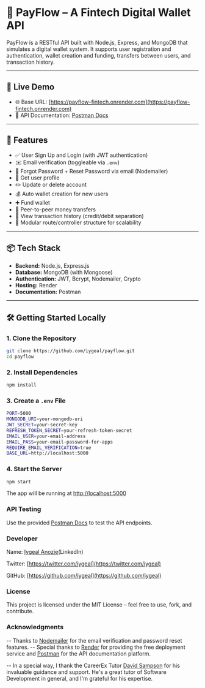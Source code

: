 # 💸 PayFlow – A Fintech Digital Wallet API

PayFlow is a RESTful API built with Node.js, Express, and MongoDB that simulates a digital wallet system. It supports user registration and authentication, wallet creation and funding, transfers between users, and transaction history.

---

## 🚀 Live Demo

- 🌐 Base URL: [https://payflow-fintech.onrender.com](https://payflow-fintech.onrender.com)
- 📄 API Documentation: [Postman Docs](https://documenter.getpostman.com/view/36820009/2sB2qgeJiF)

---

## 🧰 Features

- ✅ User Sign Up and Login (with JWT authentication)
- ✉️ Email verification (toggleable via `.env`)
- 🔐 Forgot Password + Reset Password via email (Nodemailer)
- 👤 Get user profile
- ✏️ Update or delete account
- 💰 Auto wallet creation for new users
- ➕ Fund wallet
- 🔄 Peer-to-peer money transfers
- 📜 View transaction history (credit/debit separation)
- 📂 Modular route/controller structure for scalability

---

## 📦 Tech Stack

- **Backend:** Node.js, Express.js
- **Database:** MongoDB (with Mongoose)
- **Authentication:** JWT, Bcrypt, Nodemailer, Crypto
- **Hosting:** Render
- **Documentation:** Postman

---

## 🛠️ Getting Started Locally

### 1. Clone the Repository

```bash
git clone https://github.com/iygeal/payflow.git
cd payflow
```

### 2. Install Dependencies

```bash
npm install
```

### 3. Create a `.env` File

```bash
PORT=5000
MONGODB_URI=your-mongodb-uri
JWT_SECRET=your-secret-key
REFRESH_TOKEN_SECRET=your-refresh-token-secret
EMAIL_USER=your-email-address
EMAIL_PASS=your-email-password-for-apps
REQUIRE_EMAIL_VERIFICATION=true
BASE_URL=http://localhost:5000
```

### 4. Start the Server

```bash
npm start
```
The app will be running at [http://localhost:5000](http://localhost:5000)

### API Testing
Use the provided [Postman Docs](https://documenter.getpostman.com/view/36820009/2sB2qgeJiF) to test the API endpoints.
### Developer
Name: [Iygeal Anozie](https://www.linkedin.com/in/iygeal/)(LinkedIn)

Twitter: [https://twitter.com/iygeal](https://twitter.com/iygeal)

GitHub: [https://github.com/iygeal](https://github.com/iygeal)

### License
This project is licensed under the MIT License – feel free to use, fork, and contribute.


### Acknowledgments
-- Thanks to [Nodemailer](https://nodemailer.com/) for the email verification and password reset features.
-- Special thanks to [Render](https://render.com/) for providing the free deployment service and [Postman](https://www.getpostman.com/) for the API documentation platform.

-- In a special way, I thank the CareerEx Tutor [David Sampson](https://www.linkedin.com/in/david-sampson/) for his invaluable guidance and support. He's a great tutor of Software Development in general, and I'm grateful for his expertise.